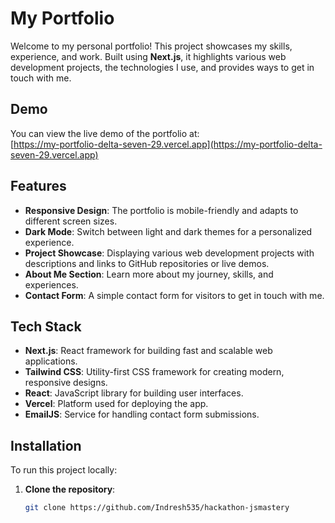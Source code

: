 # My Portfolio

Welcome to my personal portfolio! This project showcases my skills, experience, and work. Built using **Next.js**, it highlights various web development projects, the technologies I use, and provides ways to get in touch with me.

## Demo

You can view the live demo of the portfolio at:  
[https://my-portfolio-delta-seven-29.vercel.app](https://my-portfolio-delta-seven-29.vercel.app)

## Features

- **Responsive Design**: The portfolio is mobile-friendly and adapts to different screen sizes.
- **Dark Mode**: Switch between light and dark themes for a personalized experience.
- **Project Showcase**: Displaying various web development projects with descriptions and links to GitHub repositories or live demos.
- **About Me Section**: Learn more about my journey, skills, and experiences.
- **Contact Form**: A simple contact form for visitors to get in touch with me.

## Tech Stack

- **Next.js**: React framework for building fast and scalable web applications.
- **Tailwind CSS**: Utility-first CSS framework for creating modern, responsive designs.
- **React**: JavaScript library for building user interfaces.
- **Vercel**: Platform used for deploying the app.
- **EmailJS**: Service for handling contact form submissions.

## Installation

To run this project locally:

1. **Clone the repository**:
   ```bash
   git clone https://github.com/Indresh535/hackathon-jsmastery

